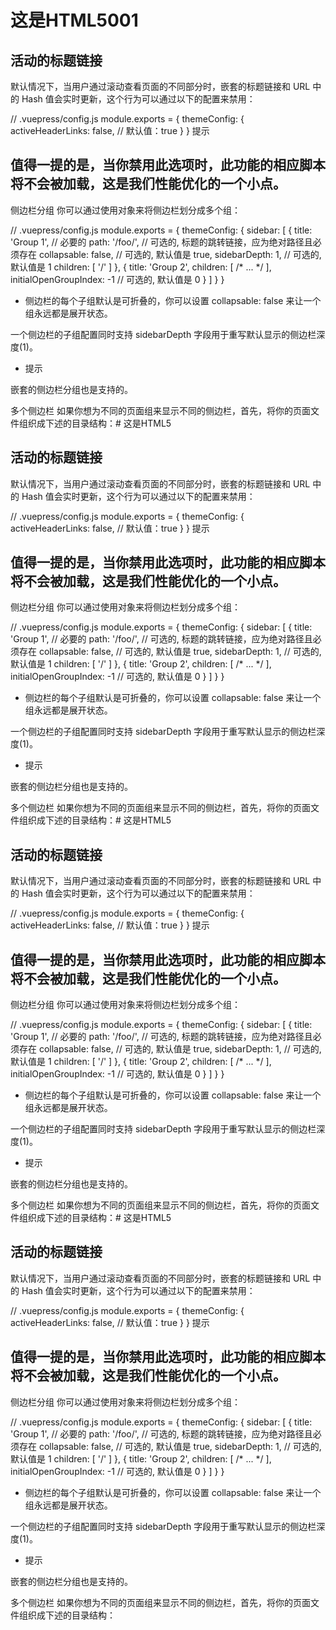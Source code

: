 # 这是HTML5001


## 活动的标题链接
默认情况下，当用户通过滚动查看页面的不同部分时，嵌套的标题链接和 URL 中的 Hash 值会实时更新，这个行为可以通过以下的配置来禁用：

// .vuepress/config.js
module.exports = {
  themeConfig: {
    activeHeaderLinks: false, // 默认值：true
  }
}
提示

## 值得一提的是，当你禁用此选项时，此功能的相应脚本将不会被加载，这是我们性能优化的一个小点。

侧边栏分组
你可以通过使用对象来将侧边栏划分成多个组：

// .vuepress/config.js
module.exports = {
  themeConfig: {
    sidebar: [
      {
        title: 'Group 1',   // 必要的
        path: '/foo/',      // 可选的, 标题的跳转链接，应为绝对路径且必须存在
        collapsable: false, // 可选的, 默认值是 true,
        sidebarDepth: 1,    // 可选的, 默认值是 1
        children: [
          '/'
        ]
      },
      {
        title: 'Group 2',
        children: [ /* ... */ ],
        initialOpenGroupIndex: -1 // 可选的, 默认值是 0
      }
    ]
  }
}
- 侧边栏的每个子组默认是可折叠的，你可以设置 collapsable: false 来让一个组永远都是展开状态。

一个侧边栏的子组配置同时支持 sidebarDepth 字段用于重写默认显示的侧边栏深度(1)。

- 提示

嵌套的侧边栏分组也是支持的。

多个侧边栏
如果你想为不同的页面组来显示不同的侧边栏，首先，将你的页面文件组织成下述的目录结构：# 这是HTML5


## 活动的标题链接
默认情况下，当用户通过滚动查看页面的不同部分时，嵌套的标题链接和 URL 中的 Hash 值会实时更新，这个行为可以通过以下的配置来禁用：

// .vuepress/config.js
module.exports = {
  themeConfig: {
    activeHeaderLinks: false, // 默认值：true
  }
}
提示

## 值得一提的是，当你禁用此选项时，此功能的相应脚本将不会被加载，这是我们性能优化的一个小点。

侧边栏分组
你可以通过使用对象来将侧边栏划分成多个组：

// .vuepress/config.js
module.exports = {
  themeConfig: {
    sidebar: [
      {
        title: 'Group 1',   // 必要的
        path: '/foo/',      // 可选的, 标题的跳转链接，应为绝对路径且必须存在
        collapsable: false, // 可选的, 默认值是 true,
        sidebarDepth: 1,    // 可选的, 默认值是 1
        children: [
          '/'
        ]
      },
      {
        title: 'Group 2',
        children: [ /* ... */ ],
        initialOpenGroupIndex: -1 // 可选的, 默认值是 0
      }
    ]
  }
}
- 侧边栏的每个子组默认是可折叠的，你可以设置 collapsable: false 来让一个组永远都是展开状态。

一个侧边栏的子组配置同时支持 sidebarDepth 字段用于重写默认显示的侧边栏深度(1)。

- 提示

嵌套的侧边栏分组也是支持的。

多个侧边栏
如果你想为不同的页面组来显示不同的侧边栏，首先，将你的页面文件组织成下述的目录结构：# 这是HTML5


## 活动的标题链接
默认情况下，当用户通过滚动查看页面的不同部分时，嵌套的标题链接和 URL 中的 Hash 值会实时更新，这个行为可以通过以下的配置来禁用：

// .vuepress/config.js
module.exports = {
  themeConfig: {
    activeHeaderLinks: false, // 默认值：true
  }
}
提示

## 值得一提的是，当你禁用此选项时，此功能的相应脚本将不会被加载，这是我们性能优化的一个小点。

侧边栏分组
你可以通过使用对象来将侧边栏划分成多个组：

// .vuepress/config.js
module.exports = {
  themeConfig: {
    sidebar: [
      {
        title: 'Group 1',   // 必要的
        path: '/foo/',      // 可选的, 标题的跳转链接，应为绝对路径且必须存在
        collapsable: false, // 可选的, 默认值是 true,
        sidebarDepth: 1,    // 可选的, 默认值是 1
        children: [
          '/'
        ]
      },
      {
        title: 'Group 2',
        children: [ /* ... */ ],
        initialOpenGroupIndex: -1 // 可选的, 默认值是 0
      }
    ]
  }
}
- 侧边栏的每个子组默认是可折叠的，你可以设置 collapsable: false 来让一个组永远都是展开状态。

一个侧边栏的子组配置同时支持 sidebarDepth 字段用于重写默认显示的侧边栏深度(1)。

- 提示

嵌套的侧边栏分组也是支持的。

多个侧边栏
如果你想为不同的页面组来显示不同的侧边栏，首先，将你的页面文件组织成下述的目录结构：# 这是HTML5


## 活动的标题链接
默认情况下，当用户通过滚动查看页面的不同部分时，嵌套的标题链接和 URL 中的 Hash 值会实时更新，这个行为可以通过以下的配置来禁用：

// .vuepress/config.js
module.exports = {
  themeConfig: {
    activeHeaderLinks: false, // 默认值：true
  }
}
提示

## 值得一提的是，当你禁用此选项时，此功能的相应脚本将不会被加载，这是我们性能优化的一个小点。

侧边栏分组
你可以通过使用对象来将侧边栏划分成多个组：

// .vuepress/config.js
module.exports = {
  themeConfig: {
    sidebar: [
      {
        title: 'Group 1',   // 必要的
        path: '/foo/',      // 可选的, 标题的跳转链接，应为绝对路径且必须存在
        collapsable: false, // 可选的, 默认值是 true,
        sidebarDepth: 1,    // 可选的, 默认值是 1
        children: [
          '/'
        ]
      },
      {
        title: 'Group 2',
        children: [ /* ... */ ],
        initialOpenGroupIndex: -1 // 可选的, 默认值是 0
      }
    ]
  }
}
- 侧边栏的每个子组默认是可折叠的，你可以设置 collapsable: false 来让一个组永远都是展开状态。

一个侧边栏的子组配置同时支持 sidebarDepth 字段用于重写默认显示的侧边栏深度(1)。

- 提示

嵌套的侧边栏分组也是支持的。

多个侧边栏
如果你想为不同的页面组来显示不同的侧边栏，首先，将你的页面文件组织成下述的目录结构：